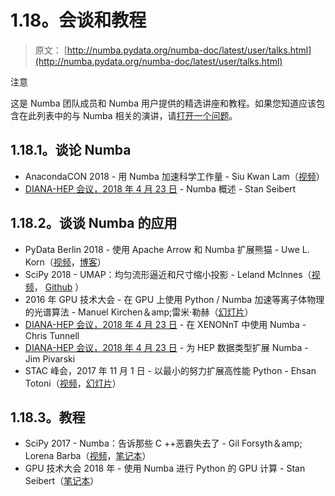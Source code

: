 # 1.18。会谈和教程

> 原文： [http://numba.pydata.org/numba-doc/latest/user/talks.html](http://numba.pydata.org/numba-doc/latest/user/talks.html)

注意

这是 Numba 团队成员和 Numba 用户提供的精选讲座和教程。如果您知道应该包含在此列表中的与 Numba 相关的演讲，请[打开一个问题](https://github.com/numba/numba/issues)。

## 1.18.1。谈论 Numba

*   AnacondaCON 2018 - 用 Numba 加速科学工作量 - Siu Kwan Lam（[视频](https://www.youtube.com/watch?v=6oXedk2tGfk)）
*   [DIANA-HEP 会议，2018 年 4 月 23 日](https://indico.cern.ch/event/709711/) - Numba 概述 - Stan Seibert

## 1.18.2。谈谈 Numba 的应用

*   PyData Berlin 2018 - 使用 Apache Arrow 和 Numba 扩展熊猫 - Uwe L. Korn（[视频](https://www.youtube.com/watch?v=tvmX8YAFK80)，[博客](https://uwekorn.com/2018/08/03/use-numba-to-work-with-apache-arrow-in-pure-python.html)）
*   SciPy 2018 - UMAP：均匀流形逼近和尺寸缩小投影 - Leland McInnes（[视频](https://www.youtube.com/watch?v=nq6iPZVUxZU)， [Github](https://github.com/lmcinnes/umap) ）
*   2016 年 GPU 技术大会 - 在 GPU 上使用 Python / Numba 加速等离子体物理的光谱算法 - Manuel Kirchen＆amp;雷米·勒赫（[幻灯片](http://on-demand.gputechconf.com/gtc/2016/presentation/s6353-manuel-kirchen-spectral-algorithm-plasma-physics.pdf)）
*   [DIANA-HEP 会议，2018 年 4 月 23 日](https://indico.cern.ch/event/709711/) - 在 XENONnT 中使用 Numba - Chris Tunnell
*   [DIANA-HEP 会议，2018 年 4 月 23 日](https://indico.cern.ch/event/709711/) - 为 HEP 数据类型扩展 Numba - Jim Pivarski
*   STAC 峰会，2017 年 11 月 1 日 - 以最小的努力扩展高性能 Python - Ehsan Totoni（[视频](https://stacresearch.com/STAC-Summit-1-Nov-2017-Intel-Totoni)，[幻灯片](https://stacresearch.com/system/files/resource/files/STAC-Summit-1-Nov-2017-Intel-Totoni.pdf)）

## 1.18.3。教程

*   SciPy 2017 - Numba：告诉那些 C ++恶霸失去了 - Gil Forsyth＆amp; Lorena Barba（[视频](https://www.youtube.com/watch?v=1AwG0T4gaO0)，[笔记本](https://github.com/gforsyth/numba_tutorial_scipy2017)）
*   GPU 技术大会 2018 年 - 使用 Numba 进行 Python 的 GPU 计算 - Stan Seibert（[笔记本](https://github.com/ContinuumIO/gtc2018-numba)）